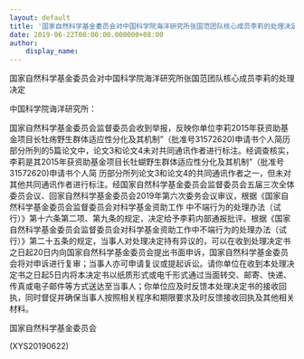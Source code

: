 ```yaml
---
layout: default
title: '国家自然科学基金委员会对中国科学院海洋研究所张国范团队核心成员李莉的处理决定'
date: 2019-06-22T00:00:00.000000+08:00
author:
    display_name: 
---
```


国家自然科学基金委员会对中国科学院海洋研究所张国范团队核心成员李莉的处理决定

中国科学院诲洋研究所：

国家自然科学基金委员会监督委员会收到举报，反映你单位李莉2015年获资助基金项目长牡疡野生群体适应性分化及其机制”（批准号31572620)申请书个人简历部分所列的5篇论文中，论文3和论文4未对共同通讯作者进行标注。经调查核实，李莉是其2015年获资助基金项目长牡蝴野生群体适应性分化及其机制”（批准号31572620)申请书个人简 历部分所列论文3和论文4的共同通讯作者之一，但未对其他共同通讯作者进行标注。经国家自然科学基金委员会监督委员会五届三次全体委员会议、回家自然科学基金委员会2019年第六次委务会议审议，根据《国家自然科学基金委员会监督委员会对科学基金资助工作 中不端行为的处理办法（试行）》第十六条第二项、第九条的规定，决定给予李莉内部通报批评。根据《国家自然科学基金委员会监督委员会对科学基金资助工作中不端行为的处理办法（试行）》第二十五条的规定，当事人对处理决定持有异议的，可以在收到处理决定书之日起20日内向国家自然科学基金委员会提出书面申诉，国家自然科学基金委员会将对申诉进行复审；当事人亦可申请复议或提起诉讼。请你单位在收到本处理决定书之日起5日内将本决定书以纸质形式或电千形式通过当面转交、邮寄、快递、传真或电子邮件等方式送达至当事人；你单位应及时反馈本处理决定书的接收回执，同时督促并确保当事人按照相关程序和期限要求及时反馈接收回执及其他相关材料。

国家自然科学基金委员会

(XYS20190622)

